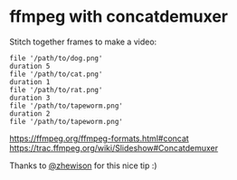 # ffmpeg with concatdemuxer

Stitch together frames to make a video:

```
file '/path/to/dog.png'
duration 5
file '/path/to/cat.png'
duration 1
file '/path/to/rat.png'
duration 3
file '/path/to/tapeworm.png'
duration 2
file '/path/to/tapeworm.png'
```

https://ffmpeg.org/ffmpeg-formats.html#concat
https://trac.ffmpeg.org/wiki/Slideshow#Concatdemuxer

Thanks to [@zhewison](https://github.com/zhewison) for this nice tip :)
